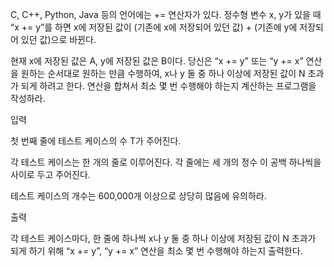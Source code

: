 C, C++, Python, Java 등의 언어에는 += 연산자가 있다. 정수형 변수 x, y가 있을 때 “x += y”를 하면 x에 저장된 값이 (기존에 x에 저장되어 있던 값) + (기존에 y에 저장되어 있던 값)으로 바뀐다.

현재 x에 저장된 값은 A, y에 저장된 값은 B이다. 당신은 “x += y” 또는 “y += x” 연산을 원하는 순서대로 원하는 만큼 수행하여, x나 y 둘 중 하나 이상에 저장된 값이 N 초과가 되게 하려고 한다. 연산을 합쳐서 최소 몇 번 수행해야 하는지 계산하는 프로그램을 작성하라.

입력

첫 번째 줄에 테스트 케이스의 수 T가 주어진다.

각 테스트 케이스는 한 개의 줄로 이루어진다. 각 줄에는 세 개의 정수 이 공백 하나씩을 사이로 두고 주어진다.

테스트 케이스의 개수는 600,000개 이상으로 상당히 많음에 유의하라.

출력

각 테스트 케이스마다, 한 줄에 하나씩 x나 y 둘 중 하나 이상에 저장된 값이 N 초과가 되게 하기 위해 “x += y”, “y += x” 연산을 최소 몇 번 수행해야 하는지 출력한다.
